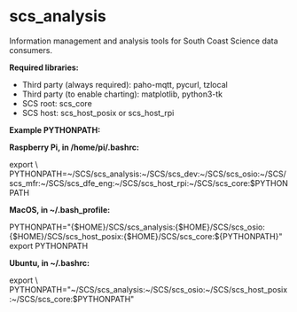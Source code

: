 # scs_analysis
Information management and analysis tools for South Coast Science data consumers.

**Required libraries:** 

* Third party (always required): paho-mqtt, pycurl, tzlocal
* Third party (to enable charting): matplotlib, python3-tk
* SCS root: scs_core
* SCS host: scs_host_posix or scs_host_rpi


**Example PYTHONPATH:**

**Raspberry Pi, in /home/pi/.bashrc:**

export \\
PYTHONPATH=\~/SCS/scs_analysis:\~/SCS/scs_dev:\~/SCS/scs_osio:\~/SCS/scs_mfr:\~/SCS/scs_dfe_eng:\~/SCS/scs_host_rpi:\~/SCS/scs_core:$PYTHONPATH


**MacOS, in ~/.bash_profile:**

PYTHONPATH="\{$HOME}/SCS/scs_analysis:\{$HOME}/SCS/scs_osio:\{$HOME}/SCS/scs_host_posix:\{$HOME}/SCS/scs_core:${PYTHONPATH}" \
export PYTHONPATH


**Ubuntu, in ~/.bashrc:**

export \\
PYTHONPATH="\~/SCS/scs_analysis:\~/SCS/scs_osio:\~/SCS/scs_host_posix:\~/SCS/scs_core:$PYTHONPATH"
